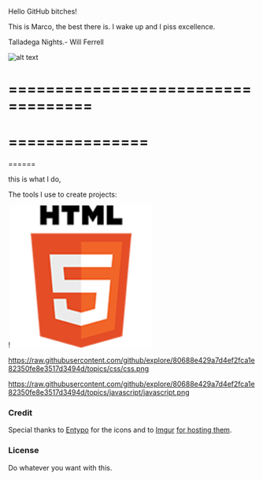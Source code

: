 Hello GitHub bitches!



This is Marco, the best there is. I wake up and I piss excellence.

Talladega Nights.- Will Ferrell



![alt text](<img src="C:\Users\SMART\Pictures\windows-10-mountain-wallpaper\alessandro-erbetta-mpWPcRT9D1E-unsplash.jpg" width="200px" height="100px" alt="alessandro-erbetta-mpWPcRT9D1E-unsplash" style="zoom:25%;" />)

===================================
======================
===============
=======
======






this is what I do,


The tools I use to create projects:


!![alt text](https://raw.githubusercontent.com/github/explore/80688e429a7d4ef2fca1e82350fe8e3517d3494d/topics/html/html.png)

https://raw.githubusercontent.com/github/explore/80688e429a7d4ef2fca1e82350fe8e3517d3494d/topics/css/css.png

https://raw.githubusercontent.com/github/explore/80688e429a7d4ef2fca1e82350fe8e3517d3494d/topics/javascript/javascript.png



### Credit
Special thanks to [Entypo](http://www.entypo.com/) for the icons and to [Imgur](http://imgur.com/tXSoThF,1AGmwO3,yCsTjba,0o48UoR,P3YfQoD,YckIOms#0) [for hosting them](http://imgur.com/Vvy3Kru,fep1WsG,9I6NRUm,VlgBKQ9,jDRp47c,wWzX9uB).

### License
Do whatever you want with this.
